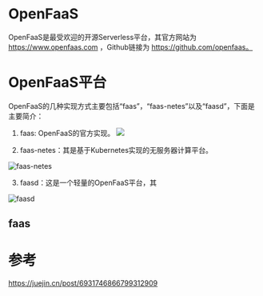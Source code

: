 # OpenFaaS

OpenFaaS是最受欢迎的开源Serverless平台，其官方网站为 https://www.openfaas.com ，Github链接为 https://github.com/openfaas。

# OpenFaaS平台

OpenFaaS的几种实现方式主要包括“faas”，“faas-netes”以及“faasd”，下面是主要简介：


1. faas: OpenFaaS的官方实现。
![](https://github.com/openfaas/faas/raw/master/docs/of-layer-overview.png)

2. faas-netes：其是基于Kubernetes实现的无服务器计算平台。

![faas-netes](https://raw.githubusercontent.com/openfaas/faas/master/docs/of-workflow.png)

3. faasd：这是一个轻量的OpenFaaS平台，其

![faasd](https://github.com/openfaas/faasd/raw/master/docs/media/social.png)

## faas

# 参考

https://juejin.cn/post/6931746866799312909
